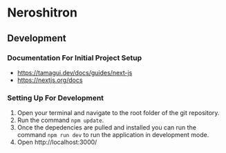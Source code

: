 # Neroshitron

## Development
### Documentation For Initial Project Setup
- https://tamagui.dev/docs/guides/next-js
- https://nextjs.org/docs

### Setting Up For Development
1) Open your terminal and navigate to the root folder of the git repository. 
2) Run the command `npm update`. 
3) Once the depedencies are pulled and installed you can run the command `npm run dev` to run the application in development mode.
4) Open http://localhost:3000/
